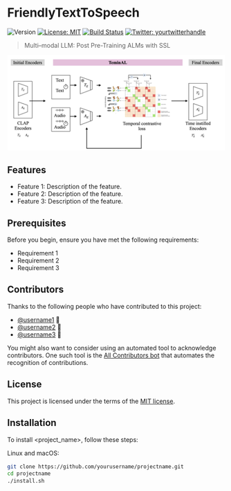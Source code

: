 # FriendlyTextToSpeech

![Version](https://img.shields.io/badge/version-1.0-blue)
[![License: MIT](https://img.shields.io/badge/License-MIT-yellow.svg)](#license)
[![Build Status](https://travis-ci.com/yourusername/projectname.svg?branch=master)](https://travis-ci.com/yourusername/projectname)
[![Twitter: yourtwitterhandle](https://img.shields.io/twitter/follow/yourtwitterhandle?style=social)](https://twitter.com/yourtwitterhandle)

> Multi–modal LLM: Post Pre-Training ALMs with SSL

![Project Image or GIF](https://github.com/Camille112/T-CLAP/blob/ac4a5a68fa2e3dc8aebbcfdecdf84501a2fe9ec7/Screenshot%202023-12-16%20at%2011.09.50%20AM.png)

## Features

- Feature 1: Description of the feature.
- Feature 2: Description of the feature.
- Feature 3: Description of the feature.

## Prerequisites

Before you begin, ensure you have met the following requirements:

- Requirement 1
- Requirement 2
- Requirement 3

## Contributors

Thanks to the following people who have contributed to this project:

* [@username1](https://github.com/username1) 📖
* [@username2](https://github.com/username2) 🐛
* [@username3](https://github.com/username3) 🎨

You might also want to consider using an automated tool to acknowledge contributors. One such tool is the [All Contributors bot](https://allcontributors.org/docs/en/bot/overview) that automates the recognition of contributions.

## License

This project is licensed under the terms of the [MIT license](https://opensource.org/licenses/MIT).



## Installation

To install <project_name>, follow these steps:

Linux and macOS:
```bash
git clone https://github.com/yourusername/projectname.git
cd projectname
./install.sh


